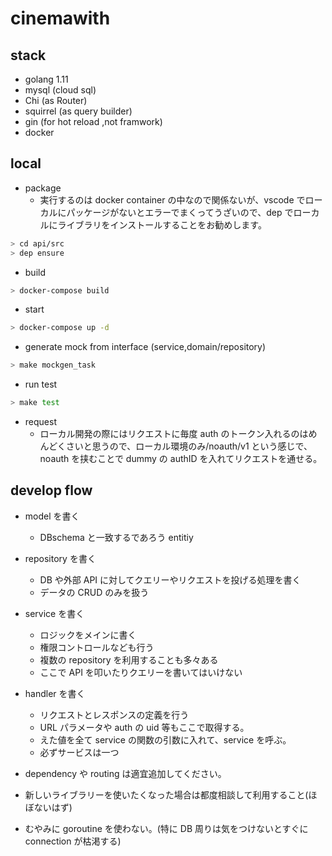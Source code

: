# cinemawith

## stack

- golang 1.11
- mysql (cloud sql)
- Chi (as Router)
- squirrel (as query builder)
- gin (for hot reload ,not framwork)
- docker

## local

- package
  - 実行するのは docker container の中なので関係ないが、vscode でローカルにパッケージがないとエラーでまくってうざいので、dep でローカルにライブラリをインストールすることをお勧めします。

```bash
> cd api/src
> dep ensure
```

- build

```bash
> docker-compose build
```

- start

```bash
> docker-compose up -d
```

- generate mock from interface (service,domain/repository)

```bash
> make mockgen_task
```

- run test

```bash
> make test
```

- request
  - ローカル開発の際にはリクエストに毎度 auth のトークン入れるのはめんどくさいと思うので、ローカル環境のみ/noauth/v1 という感じで、noauth を挟むことで dummy の authID を入れてリクエストを通せる。

## develop flow

- model を書く
  - DBschema と一致するであろう entitiy
- repository を書く
  - DB や外部 API に対してクエリーやリクエストを投げる処理を書く
  - データの CRUD のみを扱う
- service を書く
  - ロジックをメインに書く
  - 権限コントロールなども行う
  - 複数の repository を利用することも多々ある
  - ここで API を叩いたりクエリーを書いてはいけない
- handler を書く

  - リクエストとレスポンスの定義を行う
  - URL パラメータや auth の uid 等もここで取得する。
  - えた値を全て service の関数の引数に入れて、service を呼ぶ。
  - 必ずサービスは一つ

- dependency や routing は適宜追加してください。
- 新しいライブラリーを使いたくなった場合は都度相談して利用すること(ほぼないはず)
- むやみに goroutine を使わない。(特に DB 周りは気をつけないとすぐに connection が枯渇する)
